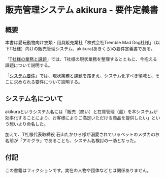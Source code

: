 # 販売管理システム akikura - 要件定義書

## 概要
本書は愛玩動物向け衣類・用具販売業社「株式会社Tremble Mad Dog社様」（以下T社様）向けの販売管理システム、akikura\(あきくら\)の要件定義書である。

「[T社様の業務と課題](Buisiness.md)」では、T社様の現状業務を整理するとともに、今抱える課題について説明する。

「[システム要件](Requirements.md)」では、現状業務と課題を踏まえ、システム化すべき領域と、そこに求められる要件について説明する。

## システム名について
akikuraというシステム名には「販売（商い）と在庫管理（蔵）を本システムが効率化することにより、お客様によりご満足いただける商品を提供したい」という想いより命名した。

加えて、T社様代表取締役 石山たかひろ様が溺愛されているペットのメダカのお名前が「アキクラ」であることも、システム名検討の一助となった。

## 付記
この書籍はフィクションです。実在の人物や団体などとは関係ありません。



